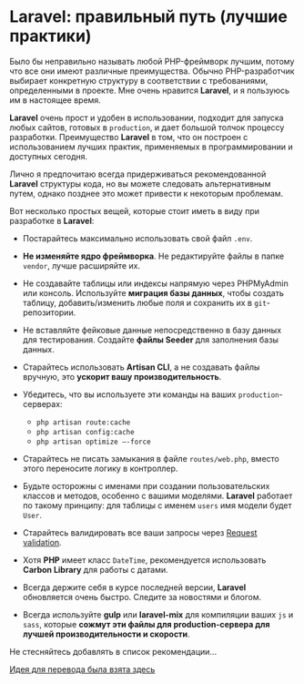 # Laravel: правильный путь (лучшие практики)

Было бы неправильно называть любой PHP-фреймворк лучшим, потому что все они имеют различные преимущества. Обычно PHP-разработчик выбирает конкретную структуру в соответствии с требованиями, определенными в проекте. Мне очень нравится **Laravel**, и я пользуюсь им в настоящее время.

**Laravel** очень прост и удобен в использовании, подходит для запуска любых сайтов, готовых в `production`, и дает большой толчок процессу разработки. Преимущество **Laravel** в том, что он построен с использованием лучших практик, применяемых в программировании и доступных сегодня.

Лично я предпочитаю всегда придерживаться рекомендованной **Laravel** структуры кода, но вы можете следовать альтернативным путем, однако позднее это может привести к некоторым проблемам.

Вот несколько простых вещей, которые стоит иметь в виду при разработке в **Laravel**:

* Постарайтесь максимально использовать свой файл `.env`.

* **Не изменяйте ядро фреймворка**. Не редактируйте файлы в папке `vendor`, лучше расширяйте их.

* Не создавайте таблицы или индексы напрямую через PHPMyAdmin или консоль. Используйте **миграция базы данных**, чтобы создать таблицу, добавить/изменить любые поля и сохранить их в `git`-репозитории.

* Не вставляйте фейковые данные непосредственно в базу данных для тестирования. Создайте **файлы Seeder** для заполнения базы данных.

* Старайтесь использовать **Artisan CLI**, а не создавать файлы вручную, это **ускорит вашу производительность**.

* Убедитесь, что вы используете эти команды на ваших `production`-серверах:

  * `php artisan route:cache`
  * `php artisan config:cache`
  * `php artisan optimize —-force`
    
* Старайтесь не писать замыкания в файле `routes/web.php`, вместо этого переносите логику в контроллер.

* Будьте осторожны с именами при создании пользовательских классов и методов, особенно с вашими моделями. **Laravel** работает по такому принципу: для таблицы с именем `users` имя модели будет `User`.

* Старайтесь валидировать все ваши запросы через [Request validation](https://laravel.com/docs/5.3/validation#form-request-validation).

* Хотя **PHP** имеет класс `DateTime`, рекомендуется использовать **Carbon Library** для работы с датами.

* Всегда держите себя в курсе последней версии, **Laravel** обновляется очень быстро. Следите за новостями и блогом.

* Всегда используйте **gulp** или **laravel-mix** для компиляции ваших `js` и `sass`, которые **сожмут эти файлы для production-сервера для лучшей производительности и скорости**.

Не стесняйтесь добавлять в список рекомендации...

[Идея для перевода была взята здесь](https://medium.com/@adebsalert/laravel-the-right-way-best-practices-2346cd6c5d89)
